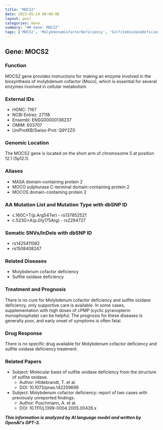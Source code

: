 ```yaml
---
title: "MOCS2"
date: 2023-05-14 00:00:00
layout: post
categories: Gene
summary: "## Gene: MOCS2"
tags: ['MOCS2', 'MolybdenumCofactorDeficiency', 'SulfiteOxidaseDeficiency', 'Enzyme', 'GeneticMutation', 'SupportiveCare', 'Prognosis', 'Research']
---
```


## Gene: MOCS2

### Function 
MOCS2 gene provides instructions for making an enzyme involved in the biosynthesis of molybdenum cofactor (Moco), which is essential for several enzymes involved in cellular metabolism.

### External IDs 
- HGNC: 7167
- NCBI Entrez: 27118
- Ensembl: ENSG00000136237
- OMIM: 603707
- UniProtKB/Swiss-Prot: Q9Y2Z0

### Genomic Location 
The MOCS2 gene is located on the short arm of chromosome 5 at position 12.1 (5p12.1).

### Aliases 
- MASA domain-containing protein 2
- MOCO sulphurase C-terminal domain-containing protein 2
- MOCOS domain-containing protein 2

### AA Mutation List and Mutation Type with dbSNP ID 
- c.160C>T(p.Arg54Ter) - rs137852521
- c.523G>A(p.Gly175Arg) - rs2294727

### Somatic SNVs/InDels with dbSNP ID 
- rs1425411082
- rs1508408247

### Related Diseases 
- Molybdenum cofactor deficiency
- Sulfite oxidase deficiency 

### Treatment and Prognosis 
There is no cure for Molybdenum cofactor deficiency and sulfite oxidase deficiency, only supportive care is available. In some cases, supplementation with high doses of cPMP (cyclic pyranopterin monophosphate) can be helpful. The prognosis for these diseases is generally poor, and early onset of symptoms is often fatal.

### Drug Response 
There is no specific drug available for Molybdenum cofactor deficiency and sulfite oxidase deficiency treatment.

### Related Papers 
- Subject: Molecular basis of sulfite oxidase deficiency from the structure of sulfite oxidase. 
  - Author: Hildebrandt, T. et al. 
  - DOI: 10.1073/pnas.142259699
- Subject: Molybdenum cofactor deficiency: report of two cases with previously unreported findings. 
  - Author: Puschmann, A. et al. 
  - DOI: 10.1111/j.1399-0004.2005.00426.x

**_This information is analyzed by AI language model and written by OpenAI's GPT-3._**